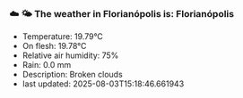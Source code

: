 ### ☁️ 🌤️  The weather in Florianópolis is: Florianópolis

- Temperature: 19.79°C
- On flesh: 19.78°C
- Relative air humidity: 75%
- Rain: 0.0 mm
- Description: Broken clouds
- last updated: 2025-08-03T15:18:46.661943
